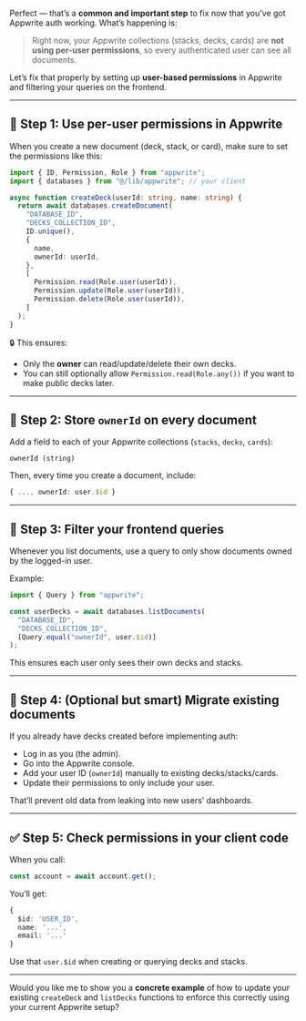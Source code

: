 Perfect — that’s a **common and important step** to fix now that you’ve got Appwrite auth working. What’s happening is:

> Right now, your Appwrite collections (stacks, decks, cards) are **not using per-user permissions**, so every authenticated user can see all documents.

Let’s fix that properly by setting up **user-based permissions** in Appwrite and filtering your queries on the frontend.

---

## 🧭 Step 1: Use per-user permissions in Appwrite

When you create a new document (deck, stack, or card), make sure to set the permissions like this:

```ts
import { ID, Permission, Role } from "appwrite";
import { databases } from "@/lib/appwrite"; // your client

async function createDeck(userId: string, name: string) {
  return await databases.createDocument(
    "DATABASE_ID",
    "DECKS_COLLECTION_ID",
    ID.unique(),
    {
      name,
      ownerId: userId,
    },
    [
      Permission.read(Role.user(userId)),
      Permission.update(Role.user(userId)),
      Permission.delete(Role.user(userId)),
    ]
  );
}
```

🔒 This ensures:

* Only the **owner** can read/update/delete their own decks.
* You can still optionally allow `Permission.read(Role.any())` if you want to make public decks later.

---

## 🧩 Step 2: Store `ownerId` on every document

Add a field to each of your Appwrite collections (`stacks`, `decks`, `cards`):

```
ownerId (string)
```

Then, every time you create a document, include:

```ts
{ ..., ownerId: user.$id }
```

---

## 🧮 Step 3: Filter your frontend queries

Whenever you list documents, use a query to only show documents owned by the logged-in user.

Example:

```ts
import { Query } from "appwrite";

const userDecks = await databases.listDocuments(
  "DATABASE_ID",
  "DECKS_COLLECTION_ID",
  [Query.equal("ownerId", user.$id)]
);
```

This ensures each user only sees their own decks and stacks.

---

## 🧰 Step 4: (Optional but smart) Migrate existing documents

If you already have decks created before implementing auth:

* Log in as you (the admin).
* Go into the Appwrite console.
* Add your user ID (`ownerId`) manually to existing decks/stacks/cards.
* Update their permissions to only include your user.

That’ll prevent old data from leaking into new users’ dashboards.

---

## ✅ Step 5: Check permissions in your client code

When you call:

```ts
const account = await account.get();
```

You’ll get:

```ts
{
  $id: 'USER_ID',
  name: '...',
  email: '...'
}
```

Use that `user.$id` when creating or querying decks and stacks.

---

Would you like me to show you a **concrete example** of how to update your existing `createDeck` and `listDecks` functions to enforce this correctly using your current Appwrite setup?
